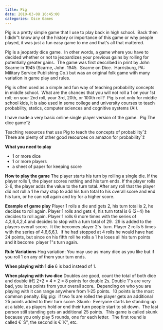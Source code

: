 ```yaml
---
title: Pig
date: 2010-03-08 16:45:00
categories: Dice Games
---
```

Pig is a pretty simple game that I use to play back in high school.  Back then I didn&quot;t know any of the history or importance of this game or why people played, it was just a fun easy game to me and that's all that mattered.

Pig is a jeopardy dice game.  In other words, a game where you have to decided whether or not to jeopardizes your previous gains by rolling for potentially greater gains.  The game was first described in print by John Scarne in 1945 (Scarne, John. 1945.  Scarne on Dice.  Harrisburg, PA: Military Service Publishing Co.) but was an original folk game with many variation in game play and rules.

Pig is often used as a simple and fun way of teaching probability concepts in middle school.  What are the chances that you will not roll a 1 on your 1st roll; on your 2nd roll, your 3rd, 20th, or 100th roll?  Pig is not only for middle school kids, it is also used in some college and university courses to teach probability, statics, computer sciences and cognitive systems (AI).

I have made a very basic online single player version of the game.  Pig The dice gameˆž

Teaching resources that use Pig to teach the concepts of probabilityˆž
There are plenty of other good resources on amazon for probabilityˆž

<strong>What you need to play</strong>
<ul>
	<li>1 or more dice</li>
	<li>1 or more players</li>
	<li>a sheet of paper for keeping score</li>
</ul>
<strong>How to play the game</strong>
The player starts his turn by rolling a single die.
If the player rolls 1, the player scores nothing and his turn ends.
If the player rolls 2-6, the player adds the value to the turn total.
After any roll that the player did not roll a 1 he may stop to add his turn total to his overall score and end his turn, or he can roll again and try for a higher score.

<strong>Example of game play</strong>
Player 1 rolls a die and gets 2, his turn total is 2, he decides to roll again.
Player 1 rolls and gets 4, his turn total is 6 (2+4) he decides to roll again.
Player 1 rolls 6 more times with the series of 4,3,6,4,2,4 and decides to stop with a turn total of 29.  29 is added to the players overall score.  It the becomes player 2's  turn.
Player 2 rolls 5 times with the series of 4,6,6,6,1.  If he had stopped at 4 rolls he would have had 24 points, but since on his fifth roll he rolls a 1 he loses all his turn points and it become  player 1&quot;s turn again.

<strong>Rule Variations</strong>
Hog variation: You may use as many dice as you like but if you roll 1 on any of them your turn ends.

<strong>When playing with 1 die </strong>
6 is bad instead of 1.

<strong>When playing with two dice</strong>
Doubles are good, count the total of both dice and double it€¦ 2+2 = 4 * 2 = 8 points for double 2s.
Double 1&quot;s are very bad, you lose points from your overall score.  Depending on who you are playing with it can range anywhere from 1-25 points.  10 points is the most common penalty.
Big pig:  if two 1s are rolled the player gets an additional 25 points added to their turn score.
Skunk:  Everyone starts be standing up at a table, as players hold or end their turn people start to sit down.  The last person still standing gets an additional 25 points.  This game is called skunk because you only play 5 rounds, one for each letter.  The first round is called €˜S&quot;, the second is €˜K&quot;, etc.
